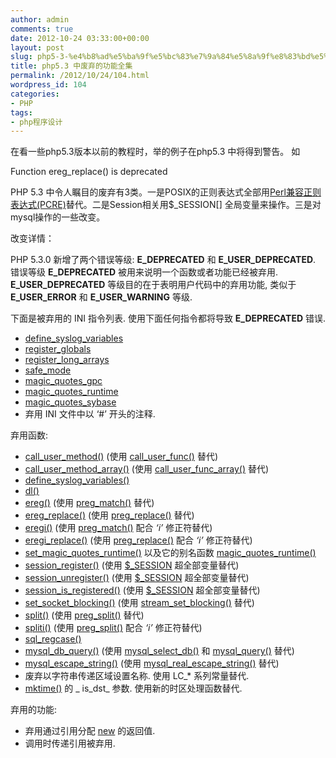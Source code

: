 ```yaml
---
author: admin
comments: true
date: 2012-10-24 03:33:00+00:00
layout: post
slug: php5-3-%e4%b8%ad%e5%ba%9f%e5%bc%83%e7%9a%84%e5%8a%9f%e8%83%bd%e5%85%a8%e9%9b%86
title: php5.3 中废弃的功能全集
permalink: /2012/10/24/104.html
wordpress_id: 104
categories:
- PHP
tags:
- php程序设计
---
```





在看一些php5.3版本以前的教程时，举的例子在php5.3 中将得到警告。 如


Function ereg_replace() is deprecated


PHP 5.3 中令人瞩目的废弃有3类。一是POSIX的正则表达式全部用[Perl兼容正则表达式(PCRE)](http://www.php.net/manual/en/book.pcre.php)替代。二是Session相关用$_SESSION[] 全局变量来操作。三是对mysql操作的一些改变。




改变详情：




PHP 5.3.0 新增了两个错误等级: **E_DEPRECATED** 和 **E_USER_DEPRECATED**. 错误等级
**E_DEPRECATED** 被用来说明一个函数或者功能已经被弃用. **E_USER_DEPRECATED** 等级目的在于表明用户代码中的弃用功能, 类似于
**E_USER_ERROR** 和 **E_USER_WARNING** 等级.




下面是被弃用的 INI 指令列表. 使用下面任何指令都将导致 **E_DEPRECATED** 错误.






  * [define_syslog_variables](http://cn.php.net/manual/zh/network.configuration.php#ini.define-syslog-variables)
  * [register_globals](http://cn.php.net/manual/zh/ini.core.php#ini.register-globals)
  * [register_long_arrays](http://cn.php.net/manual/zh/ini.core.php#ini.register-long-arrays)
  * [safe_mode](http://cn.php.net/manual/zh/ini.sect.safe-mode.php#ini.safe-mode)
  * [magic_quotes_gpc](http://cn.php.net/manual/zh/info.configuration.php#ini.magic-quotes-gpc)
  * [magic_quotes_runtime](http://cn.php.net/manual/zh/info.configuration.php#ini.magic-quotes-runtime)
  * [magic_quotes_sybase](http://cn.php.net/manual/zh/sybase.configuration.php#ini.magic-quotes-sybase)
  * 弃用 INI 文件中以 ‘#’ 开头的注释.



弃用函数:






  * [call_user_method()](http://cn.php.net/manual/zh/function.call-user-method.php) (使用
[call_user_func()](http://cn.php.net/manual/zh/function.call-user-func.php) 替代)
  * [call_user_method_array()](http://cn.php.net/manual/zh/function.call-user-method-array.php) (使用
[call_user_func_array()](http://cn.php.net/manual/zh/function.call-user-func-array.php) 替代)
  * [define_syslog_variables()](http://cn.php.net/manual/zh/function.define-syslog-variables.php)
  * [dl()](http://cn.php.net/manual/zh/function.dl.php)
  * [ereg()](http://cn.php.net/manual/zh/function.ereg.php) (使用 [
preg_match()](http://cn.php.net/manual/zh/function.preg-match.php) 替代)
  * [ereg_replace()](http://cn.php.net/manual/zh/function.ereg-replace.php) (使用
[preg_replace()](http://cn.php.net/manual/zh/function.preg-replace.php) 替代)
  * [eregi()](http://cn.php.net/manual/zh/function.eregi.php) (使用 [
preg_match()](http://cn.php.net/manual/zh/function.preg-match.php) 配合 _‘i’_ 修正符替代)
  * [eregi_replace()](http://cn.php.net/manual/zh/function.eregi-replace.php) (使用
[preg_replace()](http://cn.php.net/manual/zh/function.preg-replace.php) 配合
_‘i’_ 修正符替代)
  * [set_magic_quotes_runtime()](http://cn.php.net/manual/zh/function.set-magic-quotes-runtime.php) 以及它的别名函数
[magic_quotes_runtime()](http://cn.php.net/manual/zh/function.magic-quotes-runtime.php)
  * [session_register()](http://cn.php.net/manual/zh/function.session-register.php) (使用
[$_SESSION](http://cn.php.net/manual/zh/reserved.variables.session.php) 超全部变量替代)
  * [session_unregister()](http://cn.php.net/manual/zh/function.session-unregister.php) (使用
[$_SESSION](http://cn.php.net/manual/zh/reserved.variables.session.php) 超全部变量替代)
  * [session_is_registered()](http://cn.php.net/manual/zh/function.session-is-registered.php) (使用
[$_SESSION](http://cn.php.net/manual/zh/reserved.variables.session.php) 超全部变量替代)
  * [set_socket_blocking()](http://cn.php.net/manual/zh/function.set-socket-blocking.php) (使用
[stream_set_blocking()](http://cn.php.net/manual/zh/function.stream-set-blocking.php) 替代)
  * [split()](http://cn.php.net/manual/zh/function.split.php) (使用 [
preg_split()](http://cn.php.net/manual/zh/function.preg-split.php) 替代)
  * [spliti()](http://cn.php.net/manual/zh/function.spliti.php) (使用 [
preg_split()](http://cn.php.net/manual/zh/function.preg-split.php) 配合 _‘i’_ 修正符替代)
  * [sql_regcase()](http://cn.php.net/manual/zh/function.sql-regcase.php)
  * [mysql_db_query()](http://cn.php.net/manual/zh/function.mysql-db-query.php) (使用
[mysql_select_db()](http://cn.php.net/manual/zh/function.mysql-select-db.php) 和
[mysql_query()](http://cn.php.net/manual/zh/function.mysql-query.php) 替代)
  * [mysql_escape_string()](http://cn.php.net/manual/zh/function.mysql-escape-.php) (使用
[mysql_real_escape_string()](http://cn.php.net/manual/zh/function.mysql-real-escape-.php) 替代)
  * 废弃以字符串传递区域设置名称. 使用 LC_* 系列常量替代.
  * [mktime()](http://cn.php.net/manual/zh/function.mktime.php) 的 _
is_dst_ 参数. 使用新的时区处理函数替代.



弃用的功能:






  * 弃用通过引用分配 [
new](http://cn.php.net/manual/zh/language.oop5.basic.php#language.oop5.basic.new) 的返回值.
  * 调用时传递引用被弃用.


